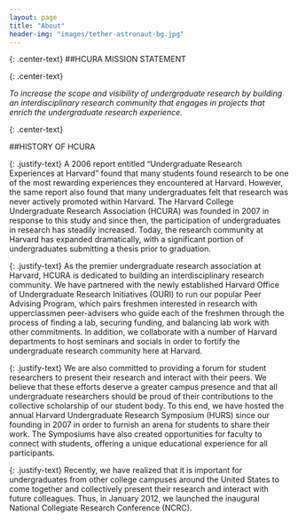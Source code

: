 ```yaml
---
layout: page
title: "About"
header-img: "images/tether-astronaut-bg.jpg"
---
```



{: .center-text}
##HCURA MISSION STATEMENT

{: .center-text}

*To increase the scope and visibility of undergraduate research by building an interdisciplinary research community that engages in projects that enrich the undergraduate research experience.*

{: .center-text}

##HISTORY OF HCURA

{: .justify-text}
A 2006 report entitled “Undergraduate Research Experiences at Harvard” found that many students found research to be one of the most rewarding experiences they encountered at Harvard. However, the same report also found that many undergraduates felt that research was never actively promoted within Harvard. The Harvard College Undergraduate Research Association (HCURA) was founded in 2007 in response to this study and since then, the participation of undergraduates in research has steadily increased. Today, the research community at Harvard has expanded dramatically, with a significant portion of undergraduates submitting a thesis prior to graduation.

{: .justify-text}
As the premier undergraduate research association at Harvard, HCURA is dedicated to building an interdisciplinary research community. We have partnered with the newly established Harvard Office of Undergraduate Research Initiatives (OURI) to run our popular Peer Advising Program, which pairs freshmen interested in research with upperclassmen peer-advisers who guide each of the freshmen through the process of finding a lab, securing funding, and balancing lab work with other commitments. In addition, we collaborate with a number of Harvard departments to host seminars and socials in order to fortify the undergraduate research community here at Harvard.

{: .justify-text}
We are also committed to providing a forum for student researchers to present their research and interact with their peers. We believe that these efforts deserve a greater campus presence and that all undergraduate researchers should be proud of their contributions to the collective scholarship of our student body. To this end, we have hosted the annual Harvard Undergraduate Research Symposium (HURS) since our founding in 2007 in order to furnish an arena for students to share their work. The Symposiums have also created opportunities for faculty to connect with students, offering a unique educational experience for all participants.

{: .justify-text}
Recently, we have realized that it is important for undergraduates from other college campuses around the United States to come together and collectively present their research and interact with future colleagues. Thus, in January 2012, we launched the inaugural National Collegiate Research Conference (NCRC).
